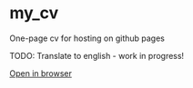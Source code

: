 # my_cv
One-page cv for hosting on github pages

TODO: Translate to english - work in progress!

[Open in browser](https://vedmedk0.github.io/my_cv/)
